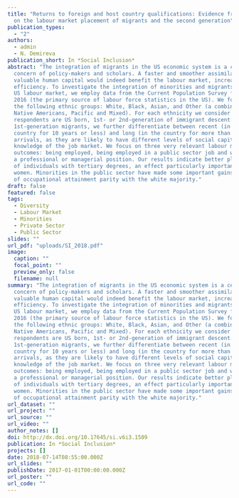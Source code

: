 ```yaml
---
title: "Returns to foreign and host country qualifications: Evidence from the US
  on the labour market placement of migrants and the second generation"
publication_types:
  - "2"
authors:
  - admin
  - N. Demireva
publication_short: In *Social Inclusion*
abstract: "The integration of migrants in the US economic system is a central
  concern of policy-makers and scholars. A faster and smoother assimilation of
  valuable human capital would indeed benefit the labour market, increasing its
  efficiency. To investigate the integration of minorities and migrants in the
  US labour market, we employ data from the Current Population Survey from June
  2016 (the primary source of labour force statistics in the US). We focus on
  the following ethnic groups: White, Black, Asian, and Other (a combination of
  Native Americans, Pacific and Mixed). For each ethnicity we consider if
  respondents are US born, 1st- or 2nd-generation of immigrant descent. Among
  1st-generation migrants, we further differentiate between recent (in the
  country for 10 years or less) and long (in the country for more than 10 years)
  arrivals, as they are likely to have different levels of social capital and
  knowledge of the job market. We focus on three very relevant labour market
  outcomes: being employed, being employed in a public sector job and working in
  a professional or managerial position. Our results indicate better placement
  of individuals with tertiary degrees, an effect particularly important among
  women. Minorities in the public sector have made some important gains in terms
  of occupational attainment parity with the white majority."
draft: false
featured: false
tags:
  - Diversity
  - Labour Market 
  - Minorities
  - Private Sector
  - Public Sector
slides: ""
url_pdf: "uploads/SI_2018.pdf"
image:
  caption: ""
  focal_point: ""
  preview_only: false
  filename: null
summary: "The integration of migrants in the US economic system is a central
  concern of policy-makers and scholars. A faster and smoother assimilation of
  valuable human capital would indeed benefit the labour market, increasing its
  efficiency. To investigate the integration of minorities and migrants in the
  US labour market, we employ data from the Current Population Survey from June
  2016 (the primary source of labour force statistics in the US). We focus on
  the following ethnic groups: White, Black, Asian, and Other (a combination of
  Native Americans, Pacific and Mixed). For each ethnicity we consider if
  respondents are US born, 1st- or 2nd-generation of immigrant descent. Among
  1st-generation migrants, we further differentiate between recent (in the
  country for 10 years or less) and long (in the country for more than 10 years)
  arrivals, as they are likely to have different levels of social capital and
  knowledge of the job market. We focus on three very relevant labour market
  outcomes: being employed, being employed in a public sector job and working in
  a professional or managerial position. Our results indicate better placement
  of individuals with tertiary degrees, an effect particularly important among
  women. Minorities in the public sector have made some important gains in terms
  of occupational attainment parity with the white majority."
url_dataset: ""
url_project: ""
url_source: ""
url_video: ""
author_notes: []
doi: http://dx.doi.org/10.17645/si.v6i3.1509
publication: In *Social Inclusion*
projects: []
date: 2018-07-14T08:55:00.000Z
url_slides: ""
publishDate: 2017-01-01T00:00:00.000Z
url_poster: ""
url_code: ""
---
```

<script type='text/javascript' src='https://d1bxh8uas1mnw7.cloudfront.net/assets/embed.js'></script>
<div data-badge-details="right" data-badge-type="large-donut" data-doi="http://dx.doi.org/10.17645/si.v6i3.1509" data-hide-no-mentions="true" class="altmetric-embed"></div>


